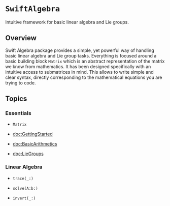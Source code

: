 # ``SwiftAlgebra``

Intuitive framework for basic linear algebra and Lie groups.

## Overview

Swift Algebra package provides a simple, yet powerful way of handling basic linear algebra and Lie group tasks. Everything is focused around a basic building block ``Matrix`` which is an abstract representation of the matrix we know from mathematics. It has been designed specifically with an intuitive access to submatrices in mind. This allows to write simple and clear syntax, directly corresponding to the mathematical equations you are trying to code.

## Topics

### Essentials

- ``Matrix``

- <doc:GettingStarted>

- <doc:BasicArithmetics>

- <doc:LieGroups>

### Linear Algebra

- ``trace(_:)``

- ``solve(A:b:)``

- ``invert(_:)``
